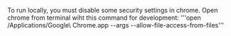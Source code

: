 To run locally, you must disable some security settings in chrome. Open chrome from terminal wiht this command for development: 
'''open /Applications/Google\ Chrome.app --args --allow-file-access-from-files'''